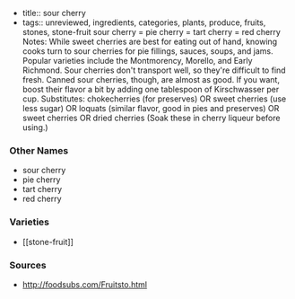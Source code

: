 - title:: sour cherry
- tags:: unreviewed, ingredients, categories, plants, produce, fruits, stones, stone-fruit
sour cherry = pie cherry = tart cherry = red cherry Notes: While sweet cherries are best for eating out of hand, knowing cooks turn to sour cherries for pie fillings, sauces, soups, and jams. Popular varieties include the Montmorency, Morello, and Early Richmond. Sour cherries don't transport well, so they're difficult to find fresh. Canned sour cherries, though, are almost as good. If you want, boost their flavor a bit by adding one tablespoon of Kirschwasser per cup. Substitutes: chokecherries (for preserves) OR sweet cherries (use less sugar) OR loquats (similar flavor, good in pies and preserves) OR sweet cherries OR dried cherries (Soak these in cherry liqueur before using.)

### Other Names

* sour cherry
* pie cherry
* tart cherry
* red cherry

### Varieties

* [[stone-fruit]]

### Sources
* http://foodsubs.com/Fruitsto.html

